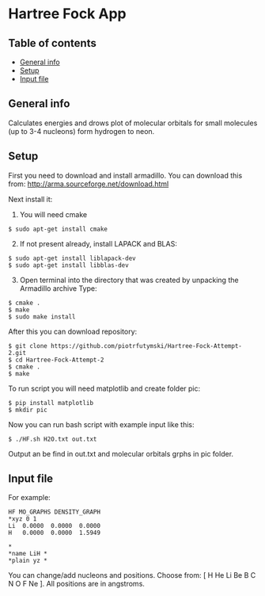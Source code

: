 # Hartree Fock App

## Table of contents
* [General info](#general-info)
* [Setup](#setup)
* [Input file](#input-file)

## General info

Calculates energies and drows plot of molecular orbitals for small molecules (up to 3-4 nucleons) form hydrogen to neon.
	
## Setup

First you need to download and install armadillo.
You can download this from: http://arma.sourceforge.net/download.html

Next install it:
1. You will need cmake

```
$ sudo apt-get install cmake
```
2. If not present already, install LAPACK and BLAS:
```
$ sudo apt-get install liblapack-dev
$ sudo apt-get install libblas-dev
```
3. Open terminal into the directory that was created by unpacking the Armadillo archive
Type:
```
$ cmake .
$ make
$ sudo make install
```

After this you can download repository:

```
$ git clone https://github.com/piotrfutymski/Hartree-Fock-Attempt-2.git
$ cd Hartree-Fock-Attempt-2
$ cmake .
$ make
```
To run script you will need matplotlib and create folder pic:

```
$ pip install matplotlib
$ mkdir pic
```

Now you can run bash script with example input like this:

```
$ ./HF.sh H2O.txt out.txt
```
Output an be find in out.txt and molecular orbitals grphs in pic folder.

## Input file

For example:
```
HF MO_GRAPHS DENSITY_GRAPH 
*xyz 0 1
Li 	0.0000 	0.0000 	0.0000
H 	0.0000 	0.0000 	1.5949

*
*name LiH *
*plain yz *
```
You can change/add nucleons and positions. Choose from: [ H He Li Be B C N O F Ne ].
All positions are in angstroms.
